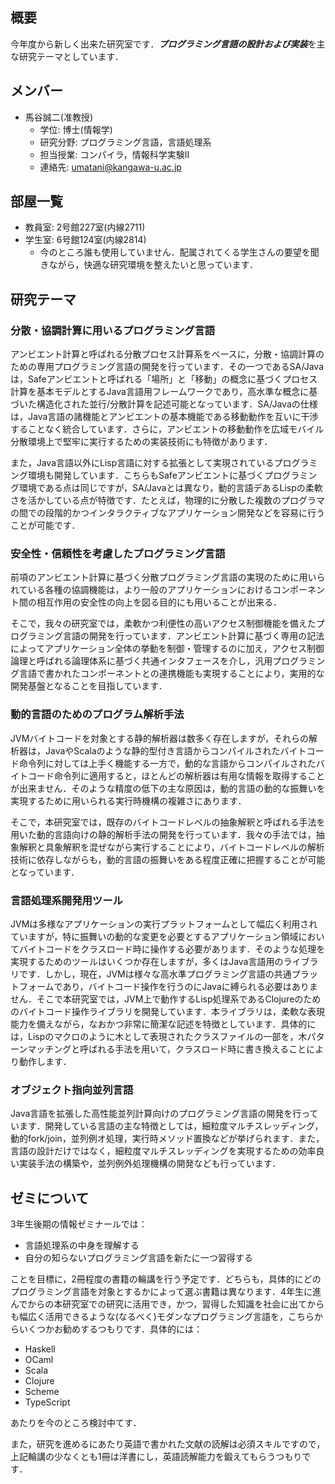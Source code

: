 ## 概要

今年度から新しく出来た研究室です．***プログラミング言語の設計および実装***を主な研究テーマとしています．

## メンバー

* 馬谷誠二(准教授)
    * 学位: 博士(情報学)
    * 研究分野: プログラミング言語，言語処理系
    * 担当授業: コンパイラ，情報科学実験II
    * 連絡先: umatani@kangawa-u.ac.jp

## 部屋一覧

* 教員室: 2号館227室(内線2711)
* 学生室: 6号館124室(内線2814)
    * 今のところ誰も使用していません．配属されてくる学生さんの要望を聞きながら，快適な研究環境を整えたいと思っています．

## 研究テーマ

### 分散・協調計算に用いるプログラミング言語

アンビエント計算と呼ばれる分散プロセス計算系をベースに，分散・協調計算のための専用プログラミング言語の開発を行っています．その一つであるSA/Javaは，Safeアンビエントと呼ばれる「場所」と「移動」の概念に基づくプロセス計算を基本モデルとするJava言語用フレームワークであり，高水準な概念に基づいた構造化された並行/分散計算を記述可能となっています．SA/Javaの仕様は，Java言語の諸機能とアンビエントの基本機能である移動動作を互いに干渉することなく統合しています．さらに，アンビエントの移動動作を広域モバイル分散環境上で堅牢に実行するための実装技術にも特徴があります．

また，Java言語以外にLisp言語に対する拡張として実現されているプログラミング環境も開発しています．こちらもSafeアンビエントに基づくプログラミング環境である点は同じですが，SA/Javaとは異なり，動的言語デあるLispの柔軟さを活かしている点が特徴です．たとえば，物理的に分散した複数のプログラマの間での段階的かつインタラクティブなアプリケーション開発などを容易に行うことが可能です．

### 安全性・信頼性を考慮したプログラミング言語

前項のアンビエント計算に基づく分散プログラミング言語の実現のために用いられている各種の協調機能は，より一般のアプリケーションにおけるコンポーネント間の相互作用の安全性の向上を図る目的にも用いることが出来る．

そこで，我々の研究室では，柔軟かつ利便性の高いアクセス制御機能を備えたプログラミング言語の開発を行っています．アンビエント計算に基づく専用の記法によってアプリケーション全体の挙動を制御・管理するのに加え，アクセス制御論理と呼ばれる論理体系に基づく共通インタフェースを介し，汎用プログラミング言語で書かれたコンポーネントとの連携機能も実現することにより，実用的な開発基盤となることを目指しています． 

### 動的言語のためのプログラム解析手法

JVMバイトコードを対象とする静的解析器は数多く存在しますが，それらの解析器は，JavaやScalaのような静的型付き言語からコンパイルされたバイトコード命令列に対しては上手く機能する一方で，動的な言語からコンパイルされたバイトコード命令列に適用すると，ほとんどの解析器は有用な情報を取得することが出来ません．そのような精度の低下の主な原因は，動的言語の動的な振舞いを実現するために用いられる実行時機構の複雑さにあります．

そこで，本研究室では，既存のバイトコードレベルの抽象解釈と呼ばれる手法を用いた動的言語向けの静的解析手法の開発を行っています．我々の手法では，抽象解釈と具象解釈を混ぜながら実行することにより，バイトコードレベルの解析技術に依存しながらも，動的言語の振舞いをある程度正確に把握することが可能となっています．

### 言語処理系開発用ツール

JVMは多様なアプリケーションの実行プラットフォームとして幅広く利用されていますが，特に振舞いの動的な変更を必要とするアプリケーション領域においてバイトコードをクラスロード時に操作する必要があります．そのような処理を実現するためのツールはいくつか存在しますが，多くはJava言語用のライブラリです．しかし，現在，JVMは様々な高水準プログラミング言語の共通プラットフォームであり，バイトコード操作を行うのにJavaに縛られる必要はありません．そこで本研究室では，JVM上で動作するLisp処理系であるClojureのためのバイトコード操作ライブラリを開発しています．本ライブラリは，柔軟な表現能力を備えながら，なおかつ非常に簡潔な記述を特徴としています．具体的には，Lispのマクロのように木として表現されたクラスファイルの一部を，木パターンマッチングと呼ばれる手法を用いて，クラスロード時に書き換えることにより動作します． 

### オブジェクト指向並列言語

Java言語を拡張した高性能並列計算向けのプログラミング言語の開発を行っています．開発している言語の主な特徴としては，細粒度マルチスレッディング，動的fork/join，並列例オ処理，実行時メソッド置換などが挙げられます．また，言語の設計だけではなく，細粒度マルチスレッディングを実現するための効率良い実装手法の構築や，並列例外処理機構の開発なども行っています． 

## ゼミについて

3年生後期の情報ゼミナールでは：

* 言語処理系の中身を理解する
* 自分の知らないプログラミング言語を新たに一つ習得する

ことを目標に，2冊程度の書籍の輪講を行う予定です．どちらも，具体的にどのプログラミング言語を対象とするかによって選ぶ書籍は異なります．4年生に進んでからの本研究室での研究に活用でき，かつ，習得した知識を社会に出てからも幅広く活用できるような(なるべく)モダンなプログラミング言語を，こちらからいくつかお勧めするつもりです．具体的には：

* Haskell
* OCaml
* Scala
* Clojure
* Scheme
* TypeScript

あたりを今のところ検討中てす．

また，研究を進めるにあたり英語で書かれた文献の読解は必須スキルですので，上記輪講の少なくとも1冊は洋書にし，英語読解能力を鍛えてもらうつもりです．

